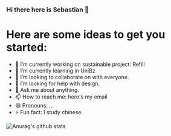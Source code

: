 ### Hi there here is Sebastian 👋

# Here are some ideas to get you started:

- 🔭 I’m currently working on sustainable project: Refill
- 🌱 I’m currently learning in UniBz
- 👯 I’m looking to collaborate on with everyone.
- 🤔 I’m looking for help with design.
- 💬 Ask me about anything.
- 📫 How to reach me: here's my email
- 😄 Pronouns: ...
- ⚡ Fun fact: I study chinese.

![Anurag's github stats](https://github-readme-stats.vercel.app/api?username=Sebo-the-tramp&show_icons=true&bg_color=DEG,#ffffff,#f34123)
